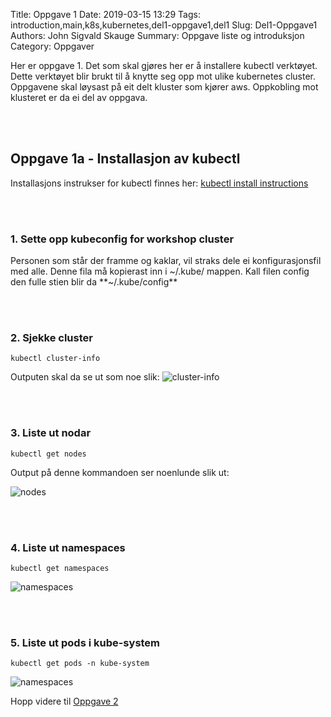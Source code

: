 Title: Oppgave 1
Date: 2019-03-15 13:29
Tags: introduction,main,k8s,kubernetes,del1-oppgave1,del1
Slug: Del1-Oppgave1
Authors: John Sigvald Skauge
Summary: Oppgave liste og introduksjon
Category: Oppgaver


Her er oppgave 1. Det som skal gjøres her er å installere kubectl verktøyet. Dette verktøyet blir brukt til å knytte seg opp mot ulike kubernetes cluster. Oppgavene skal løysast på eit delt kluster som kjører aws.
Oppkobling mot klusteret er da ei del av oppgava.

<br/>
<br/>

## Oppgave 1a -  Installasjon av kubectl
Installasjons instrukser for kubectl finnes her: [kubectl install instructions]({https://kubernetes.io/docs/tasks/tools/install-kubectl/#install-kubectl})

<br/>
<br/>

### 1. Sette opp kubeconfig for workshop cluster

Personen som står der framme og kaklar, vil straks dele ei konfigurasjonsfil med alle. Denne fila må kopierast inn i ~/.kube/ mappen. Kall filen config den fulle stien blir da **~/.kube/config**

<br/>
<br/>

### 2. Sjekke cluster

```
kubectl cluster-info
```
Outputen skal da se ut som noe slik:
![cluster-info]({static}/images/part1/task1/cluster-info.png)

<br/>
<br/>

### 3. Liste ut nodar


```
kubectl get nodes
```

Output på denne kommandoen ser noenlunde slik ut:

![nodes]({static}/images/part1/task1/nodes.png)

<br/>
<br/>

### 4. Liste ut namespaces

```
kubectl get namespaces
```

![namespaces]({static}/images/part1/task1/namespaces.png)

<br/>
<br/>

### 5. Liste ut pods i kube-system

```
kubectl get pods -n kube-system
```
![namespaces]({static}/images/part1/task1/pods.png)

Hopp videre til [Oppgave 2]({filename}/part1/task2.md)
